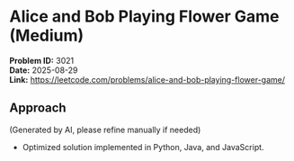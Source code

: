 # Alice and Bob Playing Flower Game (Medium)

**Problem ID:** 3021  
**Date:** 2025-08-29  
**Link:** https://leetcode.com/problems/alice-and-bob-playing-flower-game/

## Approach
(Generated by AI, please refine manually if needed)

- Optimized solution implemented in Python, Java, and JavaScript.

